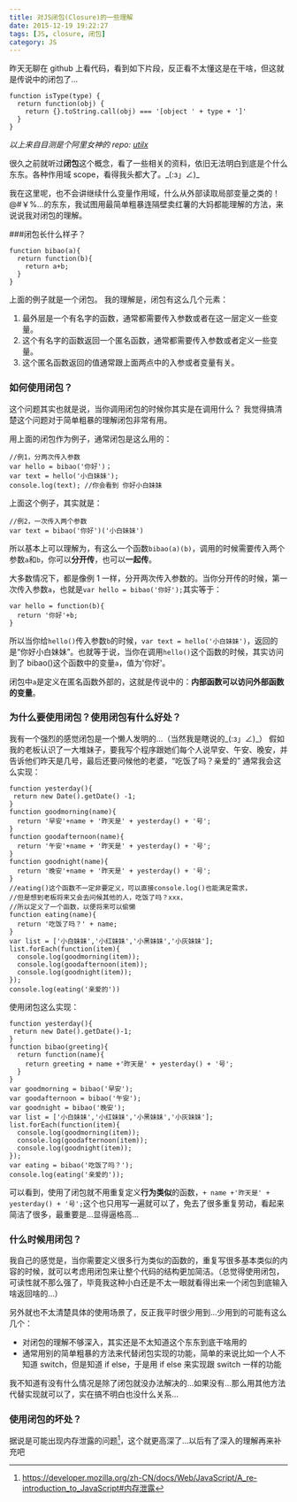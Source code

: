 ```yaml
---
title: 对JS闭包(Closure)的一些理解
date: 2015-12-19 19:22:27
tags: [JS, closure, 闭包]
category: JS
---
```


昨天无聊在 github 上看代码，看到如下片段，反正看不太懂这是在干啥，但这就是传说中的闭包了…

```
function isType(type) {
  return function(obj) {
    return {}.toString.call(obj) === '[object ' + type + ']'
  }
}
```

_以上来自目测是个阿里女神的 repo: [utilx](https://github.com/fool2fish/utilx/blob/master/lib/index.js)_

很久之前就听过**闭包**这个概念，看了一些相关的资料，依旧无法明白到底是个什么东东。各种作用域 scope，看得我头都大了。\_(:з」∠)\_

我在这里呢，也不会讲继续什么变量作用域，什么从外部读取局部变量之类的！@#￥%…的东东，我试图用最简单粗暴连隔壁卖红薯的大妈都能理解的方法，来说说我对闭包的理解。

###闭包长什么样子？

```
function bibao(a){
  return function(b){
    return a+b;
  }
}
```

上面的例子就是一个闭包。
我的理解是，闭包有这么几个元素：

1. 最外层是一个有名字的函数，通常都需要传入参数或者在这一层定义一些变量。
2. 这个有名字的函数返回一个匿名函数，通常都需要传入参数或者定义一些变量。
3. 这个匿名函数返回的值通常跟上面两点中的入参或者变量有关。

### 如何使用闭包？

这个问题其实也就是说，当你调用闭包的时候你其实是在调用什么？
我觉得搞清楚这个问题对于简单粗暴的理解闭包非常有用。

用上面的闭包作为例子，通常闭包是这么用的：

```
//例1，分两次传入参数
var hello = bibao('你好')；
var text = hello('小白妹妹');
console.log(text); //你会看到 你好小白妹妹
```

上面这个例子，其实就是：

```
//例2，一次传入两个参数
var text = bibao('你好')('小白妹妹')
```

所以基本上可以理解为，有这么一个函数`bibao(a)(b)`，调用的时候需要传入两个参数`a`和`b`，你可以**分开传**，也可以**一起传**。

大多数情况下，都是像例 1 一样，分开两次传入参数的。当你分开传的时候，第一次传入参数`a`，也就是`var hello = bibao('你好');`其实等于：

```
var hello = function(b){
  return '你好'+b;
}
```

所以当你给`hello()`传入参数`b`的时候，`var text = hello('小白妹妹')`，返回的是“你好小白妹妹”。也就等于说，当你在调用`hello()`这个函数的时候，其实访问到了 bibao()这个函数中的变量`a`，值为'你好'。

闭包中`a`是定义在匿名函数外部的，这就是传说中的：**内部函数可以访问外部函数的变量**。

### 为什么要使用闭包？使用闭包有什么好处？

我有一个强烈的感觉闭包是一个懒人发明的…（当然我是瞎说的\_(:з」∠)\_）
假如我的老板认识了一大堆妹子，要我写个程序跟她们每个人说早安、午安、晚安，并告诉他们昨天是几号，最后还要问候他的老婆，“吃饭了吗？亲爱的”
通常我会这么实现：

```
function yesterday(){
 return new Date().getDate() -1;
}
function goodmorning(name){
  return '早安'+name + '昨天是' + yesterday() + '号';
}
function goodafternoon(name){
  return '午安'+name + '昨天是' + yesterday() + '号';
}
function goodnight(name){
  return '晚安'+name + '昨天是' + yesterday() + '号';
}
//eating()这个函数不一定非要定义，可以直接console.log()也能满足需求，
//但是想到老板将来又会去问候其他的人，吃饭了吗？xxx，
//所以定义了一个函数，以便将来可以偷懒
function eating(name){
  return '吃饭了吗？' + name;
}
var list = ['小白妹妹','小红妹妹','小黑妹妹','小灰妹妹'];
list.forEach(function(item){
  console.log(goodmorning(item));
  console.log(goodafternoon(item));
  console.log(goodnight(item));
});
console.log(eating('亲爱的'))
```

使用闭包这么实现：

```
function yesterday(){
 return new Date().getDate()-1;
}
function bibao(greeting){
  return function(name){
    return greeting + name +'昨天是' + yesterday() + '号';
  }
}
var goodmorning = bibao('早安');
var goodafternoon = bibao('午安');
var goodnight = bibao('晚安');
var list = ['小白妹妹','小红妹妹','小黑妹妹','小灰妹妹'];
list.forEach(function(item){
  console.log(goodmorning(item));
  console.log(goodafternoon(item));
  console.log(goodnight(item));
});
var eating = bibao('吃饭了吗？');
console.log(eating('亲爱的'));
```

可以看到，使用了闭包就不用重复定义**行为类似**的函数，`+ name +'昨天是' + yesterday() + '号';`这个也只用写一遍就可以了，免去了很多重复劳动，看起来简洁了很多，最重要是…显得逼格高…

### 什么时候用闭包？

我自己的感觉是，当你需要定义很多行为类似的函数的，重复写很多基本类似的内容的时候，就可以考虑用闭包来让整个代码的结构更加简洁。（总觉得使用闭包，可读性就不那么强了，毕竟我这种小白还是不太一眼就看得出来一个闭包到底输入啥返回啥的…）

另外就也不太清楚具体的使用场景了，反正我平时很少用到…少用到的可能有这么几个：

- 对闭包的理解不够深入，其实还是不太知道这个东东到底干啥用的
- 通常用别的简单粗暴的方法来代替闭包实现的功能，简单的来说比如一个人不知道 switch，但是知道 if else，于是用 if else 来实现跟 switch 一样的功能

我不知道有没有什么情况是除了闭包就没办法解决的…如果没有…那么用其他方法代替实现就可以了，实在搞不明白也没什么关系…

### 使用闭包的坏处？

据说是可能出现内存泄露的问题[^1]，这个就更高深了…以后有了深入的理解再来补充吧

[^1]: https://developer.mozilla.org/zh-CN/docs/Web/JavaScript/A_re-introduction_to_JavaScript#内存泄露
